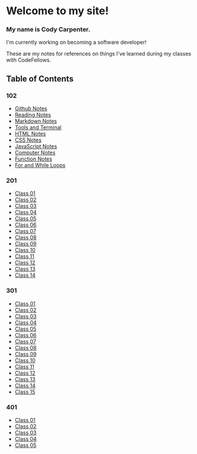 # Welcome to my site!




### My name is Cody Carpenter.

I'm currently working on becoming a software developer!

These are my notes for references on things I've learned during my classes with CodeFellows.




## Table of Contents
### 102
- [Github Notes](git-github-notes.md)
- [Reading Notes](growth-mindset.md)
- [Markdown Notes](markdown-notes.md)
- [Tools and Terminal](tools-terminal.md)
- [HTML Notes](html-notes.md)
- [CSS Notes](css-notes.md)
- [JavaScript Notes](javascript-notes.md)
- [Computer Notes](computer-notes.md)
- [Function Notes](function-notes.md)
- [For and While Loops](loops-notes.md)
### 201
- [Class 01](class-01.md)
- [Class 02](class-02.md)
- [Class 03](class-03.md)
- [Class 04](class-04.md)
- [Class 05](class-05.md)
- [Class 06](class-06.md)
- [Class 07](class-07.md)
- [Class 08](class-08.md)
- [Class 09](class-09.md)
- [Class 10]()
- [Class 11]()
- [Class 12](class-12.md)
- [Class 13](class-13.md)
- [Class 14](class-14.md)
### 301
- [Class 01](301/class-01.md)
- [Class 02](301/class-02.md)
- [Class 03](301/class-03.md)
- [Class 04](301/class-04.md)
- [Class 05](301/class-05.md)
- [Class 06](301/class-06.md)
- [Class 07](301/class-07.md)
- [Class 08](301/class-08.md)
- [Class 09](301/class-09.md)
- [Class 10](301/class-10.md)
- [Class 11](301/class-11.md)
- [Class 12](301/class-12.md)
- [Class 13](301/class-13.md)
- [Class 14](301/class-14.md)
- [Class 15](301/class-15.md)
### 401
- [Class 01](401/class-01.md)
- [Class 02](401/class-02.md)
- [Class 03]()
- [Class 04]()
- [Class 05]()